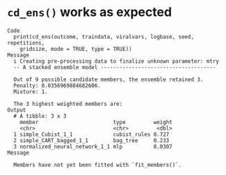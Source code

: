 # `cd_ens()` works as expected

    Code
      print(cd_ens(outcome, traindata, viralvars, logbase, seed, repetitions,
        gridsize, mode = TRUE, type = TRUE))
    Message
      i Creating pre-processing data to finalize unknown parameter: mtry
      -- A stacked ensemble model -------------------------------------
      
      Out of 9 possible candidate members, the ensemble retained 3.
      Penalty: 0.0356969884682606.
      Mixture: 1.
      
      The 3 highest weighted members are:
    Output
      # A tibble: 3 x 3
        member                        type         weight
        <chr>                         <chr>         <dbl>
      1 simple_Cubist_1_1             cubist_rules 0.727 
      2 simple_CART_bagged_1_1        bag_tree     0.233 
      3 normalized_neural_network_1_1 mlp          0.0307
    Message
      
      Members have not yet been fitted with `fit_members()`.

